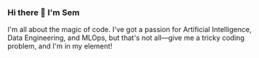 ### Hi there 👋 I'm Sem

I'm all about the magic of code. I've got a passion for Artificial Intelligence, Data Engineering, and MLOps,
but that's not all—give me a tricky coding problem, and I'm in my element!
